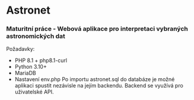 # Astronet
### Maturitní práce - Webová aplikace pro interpretaci vybraných astronomických dat
Požadavky:
- PHP 8.1 + php8.1-curl
- Python 3.10+
- MariaDB
- Nastavení env.php
Po importu astronet.sql do databáze je možné aplikaci spustit nezávisle na jejím backendu. Backend se využívá pro uživatelské API.
